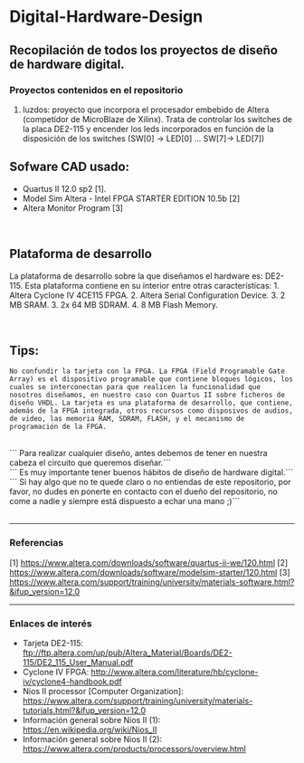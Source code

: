 # Digital-Hardware-Design

## Recopilación de todos los proyectos de diseño de hardware digital.

### Proyectos contenidos en el repositorio
1. luzdos: proyecto que incorpora el procesador embebido de Altera (competidor de MicroBlaze de Xilinx). Trata de controlar los switches de la placa DE2-115 y encender los leds incorporados en función de la disposición de los switches (SW[0] -> LED[0] ... SW[7]-> LED[7])


## Sofware CAD usado:
- Quartus II 12.0 sp2 [1].
- Model Sim Altera - Intel FPGA STARTER EDITION 10.5b [2]
- Altera Monitor Program [3]

</br>

## Plataforma de desarrollo
La plataforma de desarrollo sobre la que diseñamos el hardware es: DE2-115.
Esta plataforma contiene en su interior entre otras características:
	1. Altera Cyclone IV 4CE115 FPGA.
	2. Altera Serial Configuration Device.
	3. 2 MB SRAM.
	3. 2x 64 MB SDRAM.
	4. 8 MB Flash Memory.

</br>

## Tips:
``` No confundir la tarjeta con la FPGA. La FPGA (Field Programable Gate Array) es el dispositivo programable que contiene bloques lógicos, los cuales se interconectan para que realicen la funcionalidad que nosotros diseñamos, en nuestro caso con Quartus II sobre ficheros de diseño VHDL. La tarjeta es una plataforma de desarrollo, que contiene, además de la FPGA integrada, otros recursos como disposivos de audios, de video, las memoria RAM, SDRAM, FLASH, y el mecanismo de programación de la FPGA. ```


</br>
``` Para realizar cualquier diseño, antes debemos de tener en nuestra cabeza el circuito que queremos diseñar.```

</br>
``` Es muy importante tener buenos hábitos de diseño de hardware digital.```

</br>
``` Si hay algo que no te quede claro o no entiendas de este repositorio, por favor, no dudes en ponerte en contacto con el dueño del repositorio, no come a nadie y siempre está dispuesto a echar una mano ;)```


</br>
</br>

- - -
### Referencias
[1] https://www.altera.com/downloads/software/quartus-ii-we/120.html
[2] https://www.altera.com/downloads/software/modelsim-starter/120.html
[3] https://www.altera.com/support/training/university/materials-software.html?&ifup_version=12.0

- - - 
### Enlaces de interés
- Tarjeta DE2-115: ftp://ftp.altera.com/up/pub/Altera_Material/Boards/DE2-115/DE2_115_User_Manual.pdf
- Cyclone IV FPGA: http://www.altera.com/literature/hb/cyclone-iv/cyclone4-handbook.pdf
- Nios II processor [Computer Organization]:  https://www.altera.com/support/training/university/materials-tutorials.html?&ifup_version=12.0
- Información general sobre Nios II (1): https://en.wikipedia.org/wiki/Nios_II
- Información general sobre Nios II (2): https://www.altera.com/products/processors/overview.html
